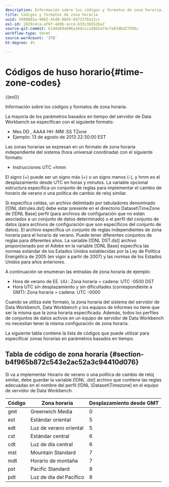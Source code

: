 ```yaml
---
description: Información sobre los códigos y formatos de zona horaria.
title: Códigos y formatos de zona horaria
uuid: 5698882a-9682-41d8-88d3-8471578a22cc
exl-id: 2829c4ca-af6f-4ddb-acce-b33c3b552ba7
source-git-commit: b1dda69a606a16dccca30d2a74c7e63dbd27936c
workflow-type: tm+mt
source-wordcount: '378'
ht-degree: 4%

---
```


# Códigos de huso horario{#time-zone-codes}

{{eol}}

Información sobre los códigos y formatos de zona horaria.

La mayoría de los parámetros basados en tiempo del servidor de Data Workbench se especifican con el siguiente formato:

* Mes DD , AAAA HH :MM :SS TZone
* Ejemplo: 13 de agosto de 2013 22:30:00 EST

Las zonas horarias se expresan en un formato de zona horaria independiente del sistema (hora universal coordinada) con el siguiente formato:

* Instrucciones UTC +hmm

El signo (+) puede ser un signo más (+) o un signo menos (-), y hmm es el desplazamiento desde UTC en horas y minutos. La variable opcional estructura especifica un conjunto de reglas para implementar el cambio de horario de verano o una política de cambio de reloj similar.

Si especifica celdas, un archivo delimitado por tabuladores denominado [!DNL dstrules.dst] debe estar presente en el directorio Dataset\TimeZone de [!DNL Base] perfil (para archivos de configuración que no están asociados a un conjunto de datos determinado) o el perfil del conjunto de datos (para archivos de configuración que son específicos del conjunto de datos). El archivo especifica un conjunto de reglas independientes de zona horaria para el horario de verano. Puede tener diferentes conjuntos de reglas para diferentes años. La variable [!DNL DST.dst] archivo proporcionado por el Adobe en la variable [!DNL Base] especifica las normas estándar de los Estados Unidos establecidas por la Ley de Política Energética de 2005 (en vigor a partir de 2007) y las normas de los Estados Unidos para años anteriores.

A continuación se enumeran las entradas de zona horaria de ejemplo:

* Hora de verano de EE. UU.: Zona horaria = cadena: UTC -0500 DST
* Hora UTC sin desplazamiento y sin dificultades (correspondiente a GMT): Zona horaria = cadena: UTC -0000

Cuando se utiliza este formato, la zona horaria del sistema del servidor de Data Workbench, Data Workbench y los equipos de informes no tiene que ser la misma que la zona horaria especificada. Además, todos los perfiles de conjuntos de datos activos en un equipo de servidor de Data Workbench no necesitan tener la misma configuración de zona horaria.

La siguiente tabla contiene la lista de códigos que puede utilizar para especificar zonas horarias en parámetros basados en tiempo.

## Tabla de código de zona horaria {#section-b4f965b872c543e2ac52a3c94410d076}

Si va a implementar Horario de verano o una política de cambio de reloj similar, debe guardar la variable [!DNL .dst] archivo que contiene las reglas adecuadas en el nombre del perfil [!DNL \Dataset\Timezone] en el equipo de servidor de Data Workbench.

| Código | Zona horaria | Desplazamiento desde GMT |
|---|---|---|
| gmt | Greenwich Media | 0 |
| est | Estándar oriental | 5 |
| edt | Luz de verano oriental | 5 |
| cst | Estándar central | 6 |
| cdt | Luz de día central | 6 |
| mst | Mountain Standard | 7 |
| mdt | Horario de montaña | 7 |
| pst | Pacific Standard | 8 |
| pdt | Luz de día del Pacífico | 8 |
